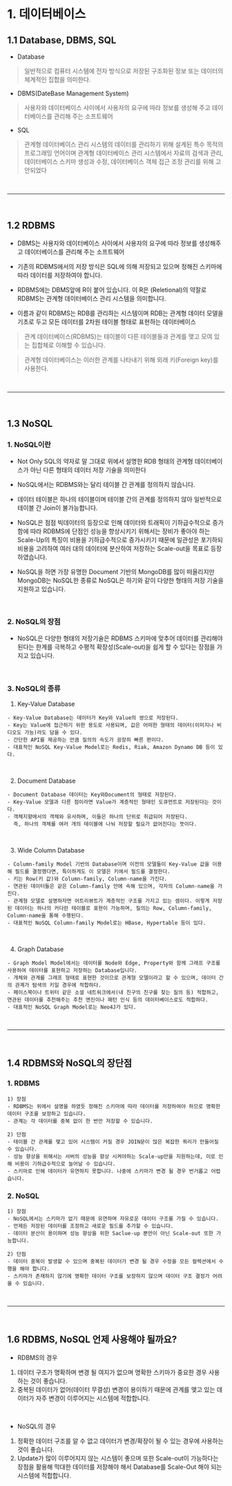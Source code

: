 # 1. 데이터베이스

## 1.1 Database, DBMS, SQL

  - Database
  >  일반적으로 컴퓨터 시스템에 전자 방식으로 저장된 구조화된 정보 또는 데이터의 체계적인 집합을 의미한다.
  - DBMS(DateBase Management System)
  > 사용자와 데이터베이스 사이에서 사용자의 요구에 따라 정보를 생성해 주고 데이터베이스를 관리해 주는 소프트웨어
  - SQL
  > 관계형 데이터베이스 관리 시스템의 데이터를 관리하기 위해 설계된 특수 목적의 프로그래밍 언어이며 관계형 데이터베이스 관리 시스템에서 자료의 검색과 관리, 데이터베이스 스키마 생성과 수정, 데이터베이스 객체 접근 조정 관리를 위해 고안되었다
 
<br />
<hr />
<br />

## 1.2 RDBMS

  - DBMS는 사용자와 데이터베이스 사이에서 사용자의 요구에 따라 정보를 생성해주고 데이터베이스를 관리해 주는 소프트웨어

  - 기존의 RDBMS에서의 저장 방식은 SQL에 의해 저장되고 있으며 정해진 스키마에 따라 데이터를 저장하여야 합니다.

  - RDBMS에는 DBMS앞에 R이 붙어 있습니다. 이 R은 (Reletional)의 약잘로 RDBMS는 관계형 데이터베이스 관리 시스템을 의미합니다.
  - 이름과 같이 RDBMS는 RDB를 관리하는 시스템이며 RDB는 관계형 데이터 모델을 기초로 두고 모든 데이터를 2차원 테이블 형태로 표현하는 데이터베이스

  > 관계 데이터베이스(RDBMS)는 테이블이 다른 테이블들과 관계를 맺고 모여 있는 집합체로 이해할 수 있습니다.

  > 관계형 데이터베이스는 이러한 관계를 나타내기 위해 외래 키(Foreign key)를 사용한다.


<br />
<hr />
<br />

## 1.3 NoSQL

### 1. NoSQL이란
  - Not Only SQL의 약자로 말 그대로 위에서 설명한 RDB 형태의 관계형 데이터베이스가 아닌 다른 형태의 데이터 저장 기술을 의미한다

  - NoSQL에서는 RDBMS와는 달리 테이블 간 관계를 정의하지 않습니다. 
  - 데이터 테이블은 하나의 테이블이며 테이블 간의 관계를 정의하지 않아 일반적으로 테이블 간 Join이 불가능합니다.
  - NoSQL은 점점 빅데이터의 등장으로 인해 데이터와 트래픽이 기하급수적으로 증가함에 따라 RDBMS에 단점인 성능을 향상시키기 위해서는 장비가 좋아야 하는 Scale-Up의 특징이 비용을 기하급수적으로 증가시키기 때문에 일관성은 포기하되 비용을 고려하여 여러 대의 데이터에 분산하여 저장하는 Scale-out을 목표로 등장하였습니다.

  - NoSQL을 하면 가장 유명한 Document 기반의 MongoDB를 많이 떠올리지만 MongoDB는 NoSQL한 종류로 NoSQL은 하기와 같이 다양한 형태의 저장 기술을 지원하고 있습니다.
  
  <br />

### 2. NoSQL의 장점
  - NoSQL은 다양한 형태의 저장기술은 RDBMS 스키마에 맞추어 데이터를 관리해야 된다는 한계를 극복하고 수평적 확장성(Scale-out)을 쉽게 할 수 있다는 장점을 가지고 있습니다.

  <br />

### 3. NoSQL의 종류
  
  1. Key-Value Database
    
    - Key-Value Database는 데이터가 Key와 Value의 쌍으로 저장된다. 
    - Key는 Value에 접근하기 위한 용도로 사용되며, 값은 어떠한 형태의 데이터(이미지나 비디오도 가능)라도 담을 수 있다.
    - 간단한 API를 제공하는 만큼 질의의 속도가 굉장히 빠른 편이다.
    - 대표적인 NoSQL Key-Value Model로는 Redis, Riak, Amazon Dynamo DB 등이 있다.

  <br />

  2. Document Database

    - Document Database 데이터는 Key와Document의 형태로 저장된다. 
    - Key-Value 모델과 다른 점이라면 Value가 계층적인 형태인 도큐먼트로 저장된다는 것이다. 
    - 객체지향에서의 객체와 유사하며, 이들은 하나의 단위로 취급되어 저장된다. 
      즉, 하나의 객체를 여러 개의 테이블에 나눠 저장할 필요가 없어진다는 뜻이다.

  <br />

  3. Wide Column Database

    - Column-family Model 기반의 Database이며 이전의 모델들이 Key-Value 값을 이용해 필드를 결정했다면, 특이하게도 이 모델은 키에서 필드를 결정한다. 
    - 키는 Row(키 값)와 Column-family, Column-name을 가진다. 
    - 연관된 데이터들은 같은 Column-family 안에 속해 있으며, 각자의 Column-name을 가진다. 
    - 관계형 모델로 설명하자면 어트리뷰트가 계층적인 구조를 가지고 있는 셈이다. 이렇게 저장된 데이터는 하나의 커다란 테이블로 표현이 가능하며, 질의는 Row, Column-family, Column-name을 통해 수행된다.
    - 대표적인 NoSQL Column-family Model로는 HBase, Hypertable 등이 있다.

  <br />

  4. Graph Database

    - Graph Model Model에서는 데이터를 Node와 Edge, Property와 함께 그래프 구조를 사용하여 데이터를 표현하고 저장하는 Database입니다. 
    - 개체와 관계를 그래프 형태로 표현한 것이므로 관계형 모델이라고 할 수 있으며, 데이터 간의 관계가 탐색의 키일 경우에 적합하다.
    - 페이스북이나 트위터 같은 소셜 네트워크에서(내 친구의 친구를 찾는 질의 등) 적합하고, 연관된 데이터를 추천해주는 추천 엔진이나 패턴 인식 등의 데이터베이스로도 적합하다.
    - 대표적인 NoSQL Graph Model로는 Neo4J가 있다.


<br />
<hr />
<br />


## 1.4 RDBMS와 NoSQL의 장단점

### 1. RDBMS

    1) 장점
    - RDBMS는 위에서 설명을 하였듯 정해진 스키마에 따라 데이터를 저장하여야 하므로 명확한 데이터 구조를 보장하고 있습니다.
    - 관계는 각 데이터를 중복 없이 한 번만 저장할 수 있습니다.

    2) 단점
    - 테이블 간 관계를 맺고 있어 시스템이 커질 경우 JOIN문이 많은 복잡한 쿼리가 만들어질 수 있습니다.
    - 성능 향상을 위해서는 서버의 성능을 향상 시켜야하는 Scale-up만을 지원하는데, 이로 인해 비용이 기하급수적으로 늘어날 수 있습니다.
    - 스키마로 인해 데이터가 유연하지 못합니다. 나중에 스키마가 변경 될 경우 번거롭고 어렵습니다.

### 2. NoSQL
    
    1) 장점
    - NoSQL에서는 스키마가 없기 때문에 유연하며 자유로운 데이터 구조를 가질 수 있습니다. 
    - 언제든 저장된 데이터를 조정하고 새로운 필드를 추가할 수 있습니다.
    - 데이터 분산이 용이하며 성능 향상을 위한 Saclue-up 뿐만이 아닌 Scale-out 또한 가능합니다.

    2) 단점
    - 데이터 중복이 발생할 수 있으며 중복된 데이터가 변경 될 경우 수정을 모든 컬렉션에서 수행을 해야 합니다.
    - 스키마가 존재하지 않기에 명확한 데이터 구조를 보장하지 않으며 데이터 구조 결정가 어려울 수 있습니다.


<br />
<hr />
<br />

## 1.6 RDBMS, NoSQL 언제 사용해야 될까요?

  - RDBMS의 경우 
  1. 데이터 구조가 명확하며 변경 될 여지가 없으며 명확한 스키마가 중요한 경우 사용하는 것이 좋습니다. 
  2. 중복된 데이터가 없어(데이터 무결성) 변경이 용이하기 때문에 관계를 맺고 있는 데이터가 자주 변경이 이루어지는 시스템에 적합합니다.

<br />

  - NoSQL의 경우
  1. 정확한 데이터 구조를 알 수 없고 데이터가 변경/확장이 될 수 있는 경우에 사용하는 것이 좋습니다.
  2. Update가 많이 이루어지지 않는 시스템이 좋으며 또한 Scale-out이 가능하다는 장점을 활용해 막대한 데이터를 저장해야 해서 Database를 Scale-Out 해야 되는 시스템에 적합합니다.